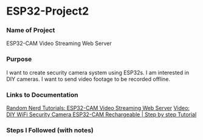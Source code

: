 # ESP32-Project2

### Name of Project
ESP32-CAM Video Streaming Web Server

### Purpose
I want to create security camera system using ESP32s. I am interested in DIY cameras.  I want to send video footage to be recorded offline. 

### Links to Documentation
[Random Nerd Tutorials: ESP32-CAM Video Streaming Web Server](https://randomnerdtutorials.com/esp32-cam-video-streaming-web-server-camera-home-assistant/)
[Video: DIY WiFi Security Camera ESP32-CAM Rechargeable | Step by step Tutorial](https://www.youtube.com/watch?v=0uz-YrfaSO8)


### Steps I Followed (with notes)
